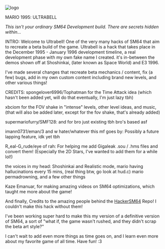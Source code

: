 ![logo](https://github.com/user-attachments/assets/6aa003b0-efb6-4a94-90c9-e9b4010b8f19)

MARIO 1995: ULTRABELL

*This isn't your ordinary SM64 Development build. There are secrets hidden within...*

INTRO:
Welcome to Ultrabell! One of the very many hacks of SM64 that aim to recreate a beta build of the game.
Ultrabell is a hack that takes place in the December 1995 - January 1996 development timeline, a real development phase with my own fake name I created.
it's in-between the demos shown off at Shoshinkai, (later known as Space World) and E3 1996.

I've made several changes that recreate beta mechanics / content, fix (a few) bugs, add in my own custom content including brand new levels, and other various things!

CREDITS:
spongelover6996/Tophatman for the Time Attack idea (which hasn't been added yet, will do that eventually, I'm just lazy tbh)

xbciom for the FOV shake in "intense" levels, other level ideas, and music, (that will also be added later, except for the fov shake, that's already added)

supermariofurry/SMF128: and for bro just existing tbh bro's based asf

imann0731/eman/3 and w hater/whatever this mf goes by: Possibly a future lapping feature, idk yet tbh

R_eal-G_rude/eye of rah: For helping me add Gigaleak .sou / .hms files and convert them! (Especially the 2D Stars, I've wanted to add them for a while lol!)

the voices in my head: Shoshinkai and Realistic mode, mario having hallucinations every 15 mins, (real thing btw, go look at hud.c) mario permadrowning, and a few other things

Kaze Emanuar, for making amazing videos on SM64 optimizations, which taught me more about the game!

And finally, Credits to the amazing people behind the [HackerSM64](https://github.com/HackerN64/HackerSM64) Repo! I couldn't make this hack without them!

I've been working super hard to make this my version of a definitive version of SM64, a sort of "what if, the game wasn't rushed, and they didn't scrap the beta art style?"

I can't wait to add even more things as time goes on, and I learn even more about my favorite game of all time.
Have fun! :3